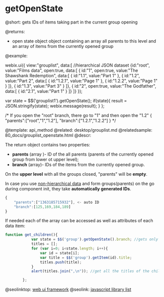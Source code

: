 getOpenState
=============

@short: gets IDs of items taking part in the current group opening

@returns:
- open state 	 object		object containing an array all parents to this level and an array of items from the currently opened group
	

@example:

webix.ui({
	view:"grouplist",
    data:[ //hierarchical JSON dataset
    	{id:"root", value:"Films data", open:true, data:[
			{ id:"1", open:true, value:"The Shawshank Redemption", data:[
				{ id:"1.1", value:"Part 1" },
				{ id:"1.2", value:"Part 2", data:[
					{ id:"1.2.1", value:"Page 1" },
             		{ id:"1.2.2", value:"Page 1" }
					]},
				{ id:"1.3", value:"Part 3" }
			]},
			{ id:"2", open:true, value:"The Godfather", data:[
				{ id:"2.1", value:"Part 1" }
			]}
		]}
});


var state = $$('grouplist1').getOpenState();
if(state){
	result = JSON.stringify(state);
	webix.message(result);
	}
};

/* 
If you open the "root" branch, there go to "1" and then open the "1.2"
{ 
	"parents":["root","1","1.2"],
 	"branch":["1.2.1","1.2.2"] 
}
*/



@template:	api_method
@related:
	desktop/grouplist.md
@relatedsample:
	80_docs/grouplist_openstate.html
@descr:

The return object contains two properties:

- **parents** (array )- ID of the all parents (parents of the currently opened group from lower ot upper level); 
- **branch** (array)- IDs of the items from the currently opened group. 

On the **upper level** with all the groups closed, "parents" will be **empty**. 

In case you use [non-hierarchical data](desktop/data_types.md) and form groups(parents) on the go during component init, they take
**automatically generated IDs**. 


~~~js
{
	"parents":["1363185715932"], <- auto ID
	"branch":[125,169,184,189]
}
~~~

If needed each of the array can be accessed  as well as attributes of each data item:

~~~js
function get_children(){
			var state = $$('group').getOpenState().branch; //gets only children
			titles = [];
			for (var i=0; i<state.length; i++){	
				var id = state[i];
				var title = $$('group').getItem(id).title;
			    titles.push(title);
			}
			alert(titles.join(",\n")); //get all the titles of the children

		};
~~~


@seolinktop: [web ui framework](https://webix.com)
@seolink: [javascript library list](https://webix.com/widget/list/)